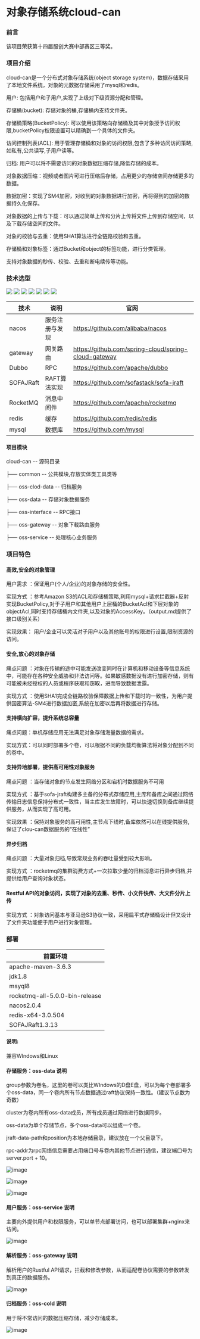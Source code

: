 # 对象存储系统cloud-can

### 前言


该项目荣获第十四届服创大赛中部赛区三等奖。


### 项目介绍


cloud-can是一个分布式对象存储系统(object storage system)，数据存储采用了本地文件系统，对象的元数据存储采用了mysql和redis。



用户: 包括用户和子用户,实现了上级对下级资源分配和管理。

存储桶(bucket): 存储对象的桶,存储桶内支持文件夹。

存储桶策略(BucketPolicy): 可以使用该策略向存储桶及其中对象授予访问权限,bucketPolicy权限设置可以精确到一个具体的文件夹。

访问控制列表(ACL): 用于管理存储桶和对象的访问权限,包含了多种访问访问策略,如私有,公共读写,子用户读等。

归档: 用户可以将不需要访问的对象数据压缩存储,降低存储的成本。

对象数据压缩：视频或者图片可进行压缩后存储，占用更少的存储空间存储更多的数据。   

数据加密：实现了SM4加密，对收到的对象数据进行加密，再将得到的加密的数据持久化保存。

对象数据的上传与下载：可以通过简单上传和分片上传将文件上传到存储空间，以及下载存储空间的文件。

对象的校验与去重：使用SHA1算法进行全链路校验和去重。

存储桶和对象标签：通过Bucket和object的标签功能，进行分类管理。

支持对象数据的秒传、校验、去重和断电续传等功能。


### 技术选型


<div align="left">
  <img src="https://img.shields.io/badge/-Java-ffc0cb?style=flat&logo=JAVA-1.8&logoColor=white">
  <img src="https://img.shields.io/badge/-Spring-6cb52d?style=flat&logo=spring&logoColor=white">
  <img src="https://img.shields.io/badge/-Mysqls-3C873A?style=flat&logo=mysql&logoColor=white">
  <img src="https://img.shields.io/badge/-Redis-db3920?style=flat&logo=redis&logoColor=white">
  <img src="https://img.shields.io/badge/-RocketMQ-cc6812?style=flat&logo=rocketmq&logoColor=white">
  <img src="https://img.shields.io/badge/-Jraft-35404c?style=flat&logo=Jraft&logoColor=white">
  <img src="https://img.shields.io/badge/-nacos-1be0f7?style=flat&logo=nacos&logoColor=white">
</div>



|   技术   |   说明   |   官网   |
| ---- | ---- | ---- |
|   nacos   |   服务注册与发现   |   https://github.com/alibaba/nacos   |
|   gateway   |   网关路由   |   https://github.com/spring-cloud/spring-cloud-gateway   |
|   Dubbo   |   RPC   |   https://github.com/apache/dubbo   |
|   SOFAJRaft  |   RAFT算法实现   |   https://github.com/sofastack/sofa-jraft   |
|   RocketMQ  |   消息中间件   |   https://github.com/apache/rocketmq   |
|   redis  |   缓存   |   https://github.com/redis/redis   |
|   mysql  |   数据库   |   https://github.com/mysql   |


#### 项目模块


cloud-can -- 源码目录

├── common -- 公共模块,存放实体类工具类等

├── oss-clod-data -- 归档服务

├── oss-data -- 存储对象数据服务

├── oss-interface -- RPC接口

├── oss-gateway -- 对象下载路由服务

├── oss-service -- 处理核心业务服务


### 项目特色


#### 高效,安全的对象管理

用户需求 ：保证用户(个人/企业)的对象存储的安全性。

实现方式 ：参考Amazon S3的ACL和存储桶策略,利用mysql+请求拦截器+反射实现BucketPolicy,对于子用户和其他用户上层桶的BucketAcl和下层对象的objectAcl,同时支持存储桶内文件夹,以及对象的AccessKey。（output.md提供了接口级别关系）

实现效果： 用户/企业可以灵活对子用户以及其他账号的权限进行设置,限制资源的访问。

#### 安全,放心的对象存储

痛点问题 ：对象在传输的途中可能发送改变同时在计算机和移动设备等信息系统中，可能存在各种安全威胁和非法访问等。如果敏感数据没有进行加密存储，则有可能被未经授权的人员或程序获取和窃取，进而导致数据泄露。

实现方式 ：使用SHA1完成全链路校验保障数据上传和下载时的一致性，为用户提供国密算法-SM4进行数据加密,系统在加密以后再将数据进行存储。

#### 支持横向扩容，提升系统总容量

痛点问题：单机存储应用无法满足对象存储海量数据的需求。

实现方式：可以同时部署多个卷，可以根据不同的负载均衡算法将对象分配到不同的卷中。

#### 支持异地部署，提供高可用性对象服务

痛点问题 ：当存储对象的节点发生网络分区和宕机时数据服务不可用

实现方式 ：基于sofa-jraft构建多主备的分布式存储应用,主库和备库之间通过网络传输日志信息保持分布式一致性，当主库发生故障时，可以快速切换到备库继续提供服务，从而实现了高可用。

实现效果 ：保持对象服务的高可用性,主节点下线时,备库依然可以在线提供服务,保证了clou-can数据服务的“在线性”

#### 异步归档

痛点问题 ：大量对象归档,导致常规业务的吞吐量受到较大影响。

实现方式 ：rocketmq的集群消费方式+一次拉取少量的归档消息进行异步归档,并提供给用户查询对象状态。

#### Restful API的对象访问，实现了对象的去重、秒传、小文件快传、大文件分片上传

实现方式 ：对象访问基本与亚马逊S3协议一致，采用扁平式存储桶设计但又设计了文件夹功能便于用户进行对象管理。






### 部署


|   前置环境   |
| ---- |
|   apache-maven-3.6.3   |
|   jdk1.8   |
|   msyql8   |
|   rocketmq-all-5.0.0-bin-release   |
|   nacos2.0.4   |
|   redis-x64-3.0.504   |
|   SOFAJRaft1.3.13   |



#### 说明:


兼容WIndows和Linux



#### 存储服务：oss-data 说明


group参数为卷名，这里的卷可以类比WIndows的D盘E盘，可以为每个卷部署多个oss-data，同一个卷内所有节点数据通过raft协议保持一致性。（建议节点数为奇数）

cluster为卷内所有oss-data成员，所有成员通过网络进行数据同步。

oss-data为单个存储节点，多个oss-data可以组成一个卷。

jraft-data-path和position为本地存储目录，建议放在一个父目录下。

rpc-addr为rpc网络信息需要占用端口号与卷内其他节点进行通信，建议端口号为server.port + 10。

![image](https://github.com/llzcx/cloud-can/assets/111289933/166faaf9-a124-4a1c-a41e-3718f3b7e574)


![image](https://github.com/llzcx/cloud-can/assets/111289933/5686130a-64ef-4fbc-a503-37a9c193901e)


![image](https://github.com/llzcx/cloud-can/assets/111289933/a704ba6a-3c33-4553-9656-0902636f721a)



#### 用户服务：oss-service 说明


主要向外提供用户和权限服务，可以单节点部署访问，也可以部署集群+nginx来访问。

![image](https://github.com/llzcx/cloud-can/assets/111289933/142d419a-830c-4d1a-b891-085a4a782dfa)



#### 解析服务：oss-gateway 说明


解析用户的Rustful API请求，拦截和修改参数，从而适配卷协议需要的参数转发到真正的数据服务。

![image](https://github.com/llzcx/cloud-can/assets/111289933/c601e826-e4cb-4435-976b-edbc607b6168)



#### 归档服务：oss-cold 说明


用于将不常访问的数据压缩存储，减少存储成本。

![image](https://github.com/llzcx/cloud-can/assets/111289933/7b7eb04f-ea41-4b9d-912e-28a05438ce23)




